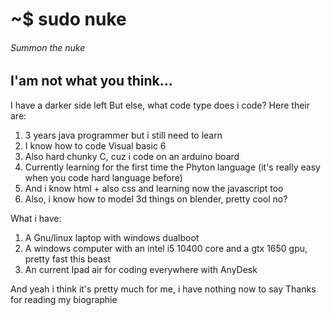 <h1>~$ sudo nuke</h1>
<h6>Summon the nuke</h6>
<h2>I'am not what you think...</h2>
I have a darker side left
But else, what code type does i code?
Here their are: 
<ol>
  <li>3 years java programmer but i still need to learn</li>
  <li>I know how to code Visual basic 6</li>
  <li>Also hard chunky C, cuz i code on an arduino board</li>
  <li>Currently learning for the first time the Phyton language (it's really easy when you code hard language before)</li>
  <li>And i know html + also css and learning now the javascript too</li>
  <li>Also, i know how to model 3d things on blender, pretty cool no?</li>
</ol>
What i have:
 <ol>
  <li>A Gnu/linux laptop with windows dualboot</li>
  <li>A windows computer with an intel i5 10400 core and a gtx 1650 gpu, pretty fast this beast</li>
  <li>An current Ipad air for coding everywhere with AnyDesk</li>
 </ol>
 And yeah i think it's pretty much for me, i have nothing now to say
 Thanks for reading my biographie
